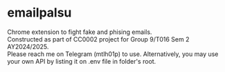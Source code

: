 # emailpalsu
Chrome extension to fight fake and phising emails.<br>
Constructed as part of CC0002 project for Group 9/T016 Sem 2 AY2024/2025.<br>
Please reach me on Telegram (mtlh01p) to use. Alternatively, you may use your own API by listing it on .env file in folder's root.
